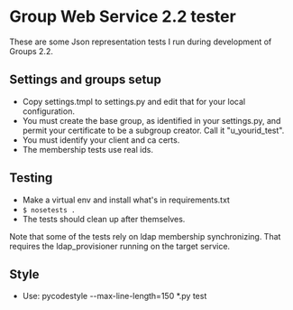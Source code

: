# Group Web Service 2.2 tester
These are some Json representation tests I run during development of Groups 2.2.

## Settings and groups setup
* Copy settings.tmpl to settings.py and edit that for your local configuration.
* You must create the base group, as identified in your settings.py, and permit your certificate to be a subgroup creator.  Call it "u\_yourid_test".
* You must identify your client and ca certs.
* The membership tests use real ids.

## Testing

* Make a virtual env and install what's in requirements.txt
* ``$ nosetests .``
* The tests should clean up after themselves.

Note that some of the tests rely on ldap membership synchronizing.  That requires the ldap_provisioner running on the target service.

## Style

* Use: pycodestyle --max-line-length=150  *.py test


